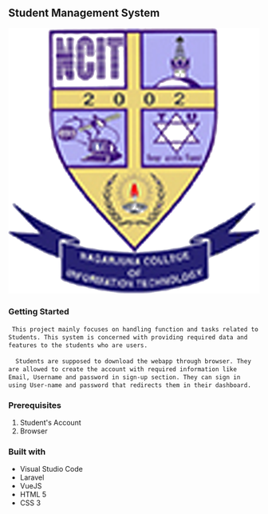## **Student Management System**


![Logo](
    public/asset/img/logo.png "Logo")


### **Getting Started**

     This project mainly focuses on handling function and tasks related to Students. This system is concerned with providing required data and features to the students who are users. 

      Students are supposed to download the webapp through browser. They are allowed to create the account with required information like Email, Username and password in sign-up section. They can sign in using User-name and password that redirects them in their dashboard.

     

### **Prerequisites**
1. Student's Account
2. Browser


### **Built with**

- Visual Studio Code
- Laravel
- VueJS
- HTML 5
- CSS 3
 





